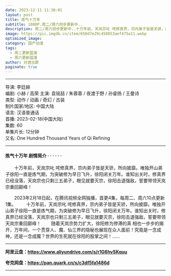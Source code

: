 ```yaml
---
date: 2023-12-11 11:30:01
layout: post
title: 炼气十万年
subtitle: 1080P.周二/周六同步更新中..
description: 周二/周六同步更新中..十万年前，天岚宗叱 咤修真界，宗内弟子皆是天骄，所向披靡。唯独开山弟子徐阳一直是炼气期，为突破修为早日飞升，徐阳闭关万年。谁知出关时，修真界已经没落，天岚宗也只剩三五弟子，眼见就要灭宗，徐阳击退强敌，誓要...
image: https://pic.imgdb.cn/item/650d7e29c458853aef475a11.webp
optimized_image: 
category: 国产动漫
tags:
  - 周二更新国漫
  - 周六更新国漫
author: 对酒当歌
paginate: true
---
```


---

导演: 李廷赫  
编剧: 小赫 / 高荣
主演: 袁铭喆 / 朱蓉蓉 / 夜渡于野 / 孙睿扬 / 王曼诗  
类型: 动作 / 动画 / 奇幻 / 古装  
制片国家/地区: 中国大陆  
语言: 汉语普通话  
首播: 2023-02-18(中国大陆)  
集数: 60  
单集片长: 12分钟  
又名: One Hundred Thousand Years of Qi Refining  

---

#### 炼气十万年 剧情简介 · · · · · ·

　　十万年前，天岚宗叱 咤修真界，宗内弟子皆是天骄，所向披靡。唯独开山弟子徐阳一直是炼气期，为突破修为早日飞升，徐阳闭关万年。谁知出关时，修真界已经没落，天岚宗也只剩三五弟子，眼见就要灭宗，徐阳击退强敌，誓要带领天岚宗重回巅峰！

　　2023年2月18日起，在腾讯视频全网独播，首更4集，每周二、周六10点更新1集。
　　十万年前，天岚宗叱 咤修真界，宗内弟子皆是天骄，所向披靡。唯独开山弟子徐阳一直是炼气期，为突破修为早日飞升，徐阳闭关万年。谁知出关时，修真界已经没落，天岚宗也只剩三五弟子，眼见就要灭宗，徐阳击退强敌，誓要带领天岚宗重回巅峰！
　　随着天岚宗势力扩大，徐阳修为停滞的真 相也一步步的揭开，万年间，一个贯穿人、魔、仙三界的隐秘也展现在众人面前！究竟是一念成神，还是一念成魔？世界的生死就在徐阳的股掌之间！……

---

**阿里云盘：<https://www.aliyundrive.com/s/r1G6hvSKquu>**

**夸克网盘：<https://pan.quark.cn/s/c3df5fa1486d>**

---
